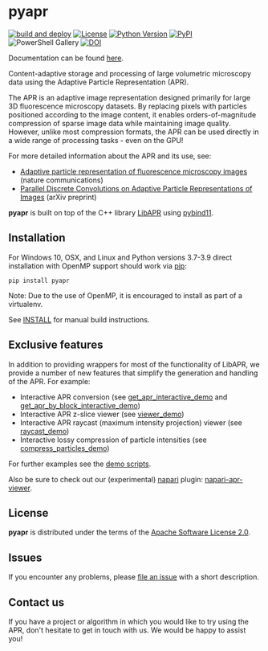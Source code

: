 # pyapr

[![build and deploy](https://github.com/AdaptiveParticles/pyapr/actions/workflows/main.yml/badge.svg)](https://github.com/AdaptiveParticles/pyapr/actions)
[![License](https://img.shields.io/pypi/l/pyapr.svg?color=green)](https://raw.githubusercontent.com/AdaptiveParticles/pyapr/master/LICENSE)
[![Python Version](https://img.shields.io/pypi/pyversions/pyapr.svg?color=blue)]((https://python.org))
[![PyPI](https://img.shields.io/pypi/v/pyapr.svg?color=green)](https://pypi.org/project/pyapr/)
![PowerShell Gallery](https://img.shields.io/powershellgallery/p/DNS.1.1.1.1)
[![DOI](https://zenodo.org/badge/184399854.svg)](https://zenodo.org/badge/latestdoi/184399854)

Documentation can be found [here](https://adaptiveparticles.github.io/pyapr/index.html).

Content-adaptive storage and processing of large volumetric microscopy data using 
the Adaptive Particle Representation (APR).

The APR is an adaptive image representation designed primarily for large 3D fluorescence
microscopy datasets. By replacing pixels with particles positioned according to the
image content, it enables orders-of-magnitude compression of sparse image data
while maintaining image quality. However, unlike most compression formats, the APR
can be used directly in a wide range of processing tasks - even on the GPU!

For more detailed information about the APR and its use, see:
- [Adaptive particle representation of fluorescence microscopy images](https://www.nature.com/articles/s41467-018-07390-9) (nature communications)
- [Parallel Discrete Convolutions on Adaptive Particle Representations of Images](https://arxiv.org/abs/2112.03592) (arXiv preprint)

**pyapr** is built on top of the C++ library [LibAPR] using [pybind11].

## Installation
For Windows 10, OSX, and Linux and Python versions 3.7-3.9 direct installation with OpenMP support should work via [pip]:
```
pip install pyapr
```
Note: Due to the use of OpenMP, it is encouraged to install as part of a virtualenv.

See [INSTALL] for manual build instructions.

## Exclusive features

In addition to providing wrappers for most of the functionality of LibAPR, we provide a number of
new features that simplify the generation and handling of the APR. For example:

* Interactive APR conversion (see [get_apr_interactive_demo](demo/get_apr_interactive_demo.py) and 
  [get_apr_by_block_interactive_demo](demo/get_apr_by_block_interactive_demo.py))
* Interactive APR z-slice viewer (see [viewer_demo](demo/viewer_demo.py))
* Interactive APR raycast (maximum intensity projection) viewer (see [raycast_demo](demo/raycast_demo.py))
* Interactive lossy compression of particle intensities (see [compress_particles_demo](demo/compress_particles_demo.py))

For further examples see the [demo scripts].

Also be sure to check out our (experimental) [napari] plugin: [napari-apr-viewer].


## License

**pyapr** is distributed under the terms of the [Apache Software License 2.0].


## Issues

If you encounter any problems, please [file an issue] with a short description. 

## Contact us

If you have a project or algorithm in which you would like to try using the APR, don't hesitate to get
in touch with us. We would be happy to assist you!


[LibAPR]: https://github.com/AdaptiveParticles/LibAPR
[pybind11]: https://github.com/pybind/pybind11
[pip]: https://pypi.org/project/pip/
[INSTALL]: INSTALL.md
[demo scripts]: demo
[napari]: https://napari.org
[napari-apr-viewer]: https://github.com/AdaptiveParticles/napari-apr-viewer
[Apache Software License 2.0]: http://www.apache.org/licenses/LICENSE-2.0
[file an issue]: https://github.com/AdaptiveParticles/pyapr/issues
